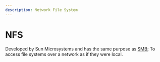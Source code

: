 ```yaml
---
description: Network File System
---
```


# NFS

Developed by Sun Microsystems and has the same purpose as [SMB](smb.md); To access file systems over a network as if they were local.



